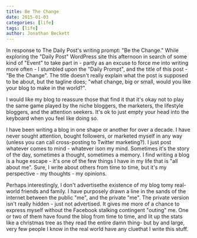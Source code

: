 ```yaml
---
title: Be The Change
date: 2015-01-03
categories: [life]
tags: [life]
author: Jonathan Beckett
---
```


In response to The Daily Post's writing prompt: "Be the Change." While exploring the "Daily Post" WordPress site this afternoon in search of some kind of "Event" to take part in - partly as an excuse to force me into writing more often - I stumbled upon the "Daily Prompt", and the title of this post - "Be the Change". The title doesn't really explain what the post is supposed to be about, but the tagline does; "what change, big or small, would you like your blog to make in the world?".

I would like my blog to reassure those that find it that it's okay not to play the same game played by the niche bloggers, the marketers, the lifestyle bloggers, and the attention seekers. It's ok to just empty your head into the keyboard when you feel like doing so.

I have been writing a blog in one shape or another for over a decade. I have never sought attention, bought followers, or marketed myself in any way (unless you can call cross-posting to Twitter marketing?). I just post whatever comes to mind - whatever ison my mind. Sometimes it's the story of the day, sometimes a thought, sometimes a memory. I find writing a blog is a huge escape - it's one of the few things I have in my life that is "all about me". Sure, I write about others from time to time, but it's my perspective - my thoughts - my opinions.

Perhaps interestingly, I don't advertisethe existence of my blog tomy real-world friends and family. I have purposely drawn a line in the sands of the internet between the public "me", and the private "me". The private version isn't really hidden - just not advertised. It gives me more of a chance to express myself without the Facebook stalking contingent "outing" me. One or two of them have found the blog from time to time, and lit up the stats like a christmas tree as they read the entire damn thing- but by and large, very few people I know in the real world have any cluethat I write this stuff.